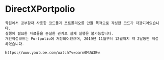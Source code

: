 # DirectXPortpolio

	학원에서 공부할때 사용한 코드들과 포트폴리오를 만들 목적으로 작성한 코드가 저장되어있습니다.
	실행에 필요한 자료들을 분실한 관계로 실제 실행은 불가능합니다.
	개인작성코드는 Portpolio에 저장되어있으며, 2019년 11월부터 12월까지 약 2달동안 작성하였습니다.
	
	https://www.youtube.com/watch?v=oarn6MUW3Bw
